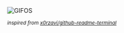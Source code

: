 <div align="justify">
<picture>
    <source media="(prefers-color-scheme: dark)" srcset="https://i.ibb.co/1skxFnw/output-gif.gif">
    <source media="(prefers-color-scheme: light)" srcset="https://i.ibb.co/1skxFnw/output-gif.gif">
    <img alt="GIFOS" src="https://i.ibb.co/1skxFnw/output-gif.gif">
</picture>

<sub><i>inspired from [x0rzavi/github-readme-terminal](https://github.com/x0rzavi/github-readme-terminal)</i></sub>

</div>

<!-- Image deletion URL: https://ibb.co/8zHV1BS/997b42f9f3936e5c8f0189cb2c4dad38 -->